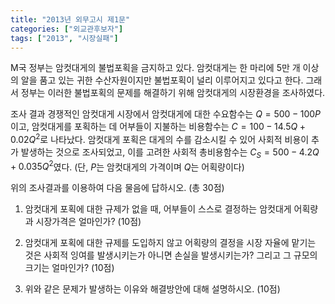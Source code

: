 ```yaml
---
title: "2013년 외무고시 제1문"
categories: ["외교관후보자"]
tags: ["2013", "시장실패"]
---
```


M국 정부는 암컷대게의 불법포획을 금지하고 있다. 암컷대게는 한 마리에 5만 개 이상의 알을 품고 있는 귀한 수산자원이지만 불법포획이 널리 이루어지고 있다고 한다. 그래서 정부는 이러한 불법포획의 문제를 해결하기 위해 암컷대게의 시장환경을 조사하였다.

조사 결과 경쟁적인 암컷대게 시장에서 암컷대게에 대한 수요함수는 $Q = 500 - 100P$이고, 암컷대게를 포획하는 데 어부들이 지불하는 비용함수는 $C = 100 - 14.5Q + 0.02Q^2$로 나타났다. 암컷대게 포획은 대게의 수를 감소시킬 수 있어 사회적 비용이 추가 발생하는 것으로 조사되었고, 이를 고려한 사회적 총비용함수는 $C_S = 500 - 4.2Q + 0.035Q^2$였다. (단, $P$는 암컷대게의 가격이며 $Q$는 어획량이다)

위의 조사결과를 이용하여 다음 물음에 답하시오. (총 30점)

1) 암컷대게 포획에 대한 규제가 없을 때, 어부들이 스스로 결정하는 암컷대게 어획량과 시장가격은 얼마인가? (10점)

2) 암컷대게 포획에 대한 규제를 도입하지 않고 어획량의 결정을 시장 자율에 맡기는 것은 사회적 잉여를 발생시키는가 아니면 손실을 발생시키는가? 그리고 그 규모의 크기는 얼마인가? (10점)

3) 위와 같은 문제가 발생하는 이유와 해결방안에 대해 설명하시오. (10점)
